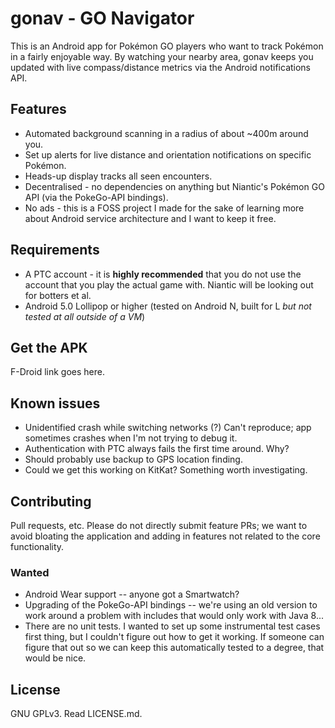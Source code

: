 # gonav - GO Navigator

This is an Android app for Pokémon GO players who want to track Pokémon in a fairly enjoyable way.
By watching your nearby area, gonav keeps you updated with live compass/distance metrics via the Android notifications API.

## Features

* Automated background scanning in a radius of about ~400m around you.
* Set up alerts for live distance and orientation notifications on specific Pokémon.
* Heads-up display tracks all seen encounters.
* Decentralised - no dependencies on anything but Niantic's Pokémon GO API (via the PokeGo-API bindings).
* No ads - this is a FOSS project I made for the sake of learning more about Android service architecture and I want to keep it free.

## Requirements

* A PTC account - it is **highly recommended** that you do not use the account that you play the actual game with. Niantic will be looking out for botters et al. 
* Android 5.0 Lollipop or higher (tested on Android N, built for L *but not tested at all outside of a VM*)

## Get the APK

F-Droid link goes here.
 
## Known issues

* Unidentified crash while switching networks (?) Can't reproduce; app sometimes crashes when I'm not trying to debug it.
* Authentication with PTC always fails the first time around. Why?
* Should probably use backup to GPS location finding.
* Could we get this working on KitKat? Something worth investigating.

## Contributing
 
Pull requests, etc. Please do not directly submit feature PRs; we want to avoid bloating the application and adding in features not related to the core functionality.

### Wanted

* Android Wear support -- anyone got a Smartwatch?
* Upgrading of the PokeGo-API bindings -- we're using an old version to work around a problem with includes that would only work with Java 8...
* There are no unit tests. I wanted to set up some instrumental test cases first thing, but I couldn't figure out how to get it working. If someone can figure that out so we can keep this automatically tested to a degree, that would be nice.

## License

GNU GPLv3. Read LICENSE.md.